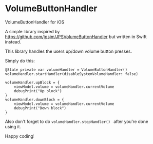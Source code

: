 # VolumeButtonHandler
VolumeButtonHandler for iOS

A simple library inspired by https://github.com/jpsim/JPSVolumeButtonHandler but written in Swift instead.

This library handles the users up/down volume button presses.

Simply do this:

    @State private var volumeHandler = VolumeButtonHandler()
    volumeHandler.startHandler(disableSystemVolumeHandler: false)

    volumeHandler.upBlock = {
        viewModel.volume = volumeHandler.currentVolume
        debugPrint("Up block")
    }
    volumeHandler.downBlock = {
        viewModel.volume = volumeHandler.currentVolume
        debugPrint("Down block")
    }

Also don't forget to do 
```volumeHandler.stopHandler() ```
after you're done using it.

Happy coding!

